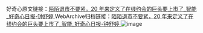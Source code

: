 好奇心原文链接：[陌陌退市不要紧，20 年来定义了在线约会的巨头要上市了_智能_好奇心日报-钟舒婷 ](https://www.qdaily.com/articles/11351.html)
WebArchive归档链接：[陌陌退市不要紧，20 年来定义了在线约会的巨头要上市了_智能_好奇心日报-钟舒婷 ](http://web.archive.org/web/20190623164341/https://www.qdaily.com/articles/11351.html)
![image](http://ww3.sinaimg.cn/large/007d5XDply1g3wglk2wawj30u035wb29)